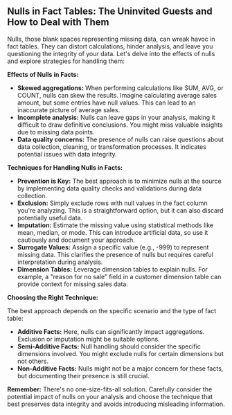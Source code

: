 ## Nulls in Fact Tables: The Uninvited Guests and How to Deal with Them

Nulls, those blank spaces representing missing data, can wreak havoc in fact tables. They can distort calculations, hinder analysis, and leave you questioning the integrity of your data. Let's delve into the effects of nulls and explore strategies for handling them:

**Effects of Nulls in Facts:**

* **Skewed aggregations:** When performing calculations like SUM, AVG, or COUNT, nulls can skew the results. Imagine calculating average sales amount, but some entries have null values. This can lead to an inaccurate picture of average sales. 
* **Incomplete analysis:** Nulls can leave gaps in your analysis, making it difficult to draw definitive conclusions. You might miss valuable insights due to missing data points. 
* **Data quality concerns:** The presence of nulls can raise questions about data collection, cleaning, or transformation processes. It indicates potential issues with data integrity.

**Techniques for Handling Nulls in Facts:**

* **Prevention is Key:** The best approach is to minimize nulls at the source by implementing data quality checks and validations during data collection. 
* **Exclusion:**  Simply exclude rows with null values in the fact column you're analyzing. This is a straightforward option, but it can also discard potentially useful data.
* **Imputation:** Estimate the missing value using statistical methods like mean, median, or mode. This can introduce artificial data, so use it cautiously and document your approach.
* **Surrogate Values:** Assign a specific value (e.g., -999) to represent missing data. This clarifies the presence of nulls but requires careful interpretation during analysis.
* **Dimension Tables:** Leverage dimension tables to explain nulls. For example, a "reason for no sale" field in a customer dimension table can provide context for missing sales data.

**Choosing the Right Technique:**

The best approach depends on the specific scenario and the type of fact table:

* **Additive Facts:** Here, nulls can significantly impact aggregations. Exclusion or imputation might be suitable options. 
* **Semi-Additive Facts:**  Null handling should consider the specific dimensions involved. You might exclude nulls for certain dimensions but not others.
* **Non-Additive Facts:** Nulls might not be a major concern for these facts, but documenting their presence is still crucial.


**Remember:** There's no one-size-fits-all solution.  Carefully consider the potential impact of nulls on your analysis and choose the technique that best preserves data integrity and avoids introducing misleading information. 

